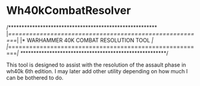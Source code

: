 # Wh40kCombatResolver

 /********************************************************\
|*========================================================*|
|*          WARHAMMER 40K COMBAT RESOLUTION TOOL          *|
|*========================================================*|
 \********************************************************/
 
 This tool is designed to assist with the resolution of the assault phase in wh40k 6th edition. I may later add other utility depending on how much I can be bothered to do.
